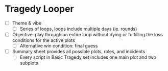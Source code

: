 # Tragedy Looper

- [ ] Theme & vibe
  - [ ] Series of loops, loops include multiple days (ie. rounds)
- [ ] Objective: play through an entire loop without dying or fulfilling the loss conditions for the active plots
  - [ ] Alternative win condition: final guess
- [ ] Summary sheet provides all possible plots, roles, and incidents
  - [ ] Every script in Basic Tragedy set includes one main plot and two subplots
